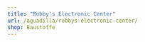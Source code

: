 ```yaml
---
title: "Robby's Electronic Center"
url: /aguadilla/robbys-electronic-center/
shop: Baustoffe
---
```

